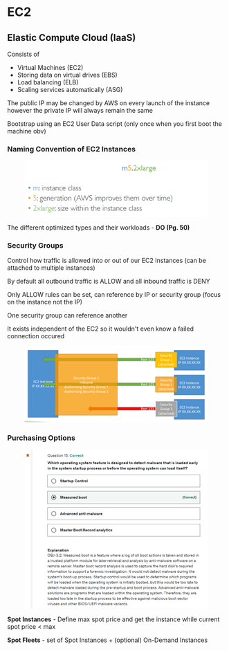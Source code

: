 # EC2

## Elastic Compute Cloud (IaaS)

Consists of

* Virtual Machines (EC2)
* Storing data on virtual drives (EBS)
* Load balancing (ELB)
* Scaling services automatically (ASG)

The public IP may be changed by AWS on every launch of the instance however the private IP will always remain the same

Bootstrap using an EC2 User Data script (only once when you first boot the machine obv)

### Naming Convention of EC2 Instances

<div align="left">

<figure><img src="../../.gitbook/assets/image (27).png" alt="" width="563"><figcaption></figcaption></figure>

</div>

The different optimized types and their workloads - **DO (Pg. 50)**

### Security Groups

Control how traffic is allowed into or out of our EC2 Instances (can be attached to multiple instances)

By default all outbound traffic is ALLOW and all inbound traffic is DENY

Only ALLOW rules can be set, can reference by IP or security group (focus on the instance not the IP)

One security group can reference another

It exists independent of the EC2 so it wouldn't even know a failed connection occured&#x20;

<div align="left">

<figure><img src="../../.gitbook/assets/image (29).png" alt="" width="563"><figcaption></figcaption></figure>

</div>

### Purchasing Options

<div align="left">

<figure><img src="../../.gitbook/assets/image.png" alt="" width="563"><figcaption></figcaption></figure>

</div>

**Spot Instances** - Define max spot price and get the instance while current spot price < max

**Spot Fleets** - set of Spot Instances + (optional) On-Demand Instances
